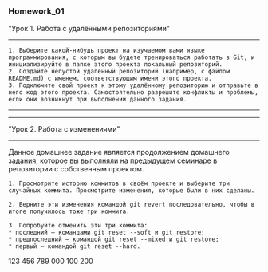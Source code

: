 ### Homework_01
"Урок 1. Работа с удалёнными репозиториями"
***
    1. Выберите какой-нибудь проект на изучаемом вами языке программирования, с которым вы будете тренироваться работать в Git, и инициализируйте в папке этого проекта локальный репозиторий.
    2. Создайте непустой удалённый репозиторий (например, с файлом README.md) с именем, соответствующим имени этого проекта.
    3. Подключите свой проект к этому удалённому репозиторию и отправьте в него код этого проекта. Самостоятельно разрешите конфликты и проблемы, если они возникнут при выполнении данного задания.


***
***

"Урок 2. Работа с изменениями"
***
Данное домашнее задание является продолжением домашнего задания, которое вы выполняли на предыдущем семинаре в репозитории с собственным проектом.

    1. Просмотрите историю коммитов в своём проекте и выберите три случайных коммита. Просмотрите изменения, которые были в них сделаны.

    2. Верните эти изменения командой git revert последовательно, чтобы в итоге получилось тоже три коммита.

    3. Попробуйте отменить эти три коммита:
    * последний — командами git reset --soft и git restore;
    * предпоследний — командой git reset --mixed и git restore;
    * первый — командой git reset --hard.
1 2 3  
 4 5 6  
 7 8 9  
 0 0 0  
 1 0 0  
 2 0 0  
 